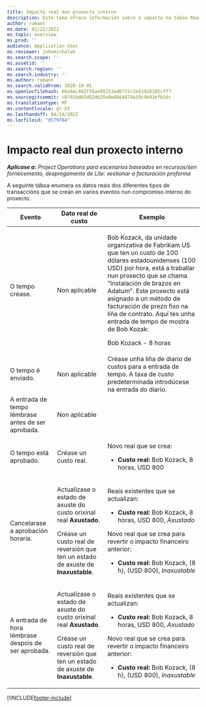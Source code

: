 ```yaml
---
title: Impacto real dun proxecto interno
description: Este tema ofrece información sobre o impacto na táboa Reais en varios eventos para un proxecto interno en Microsoft Dynamics 365 Project Operations.
author: rumant
ms.date: 02/22/2022
ms.topic: overview
ms.prod: ''
audience: Application User
ms.reviewer: johnmichalak
ms.search.scope: ''
ms.assetid: ''
ms.search.region: ''
ms.search.industry: ''
ms.author: rumant
ms.search.validFrom: 2020-10-01
ms.openlocfilehash: 66a9ac4d2f56ae95313ed6731c3e51926105cff7
ms.sourcegitcommit: c0792bd65d92db25e0e8864879a19c4b93efb10c
ms.translationtype: MT
ms.contentlocale: gl-ES
ms.lasthandoff: 04/14/2022
ms.locfileid: "8579764"
---
```

# <a name="actuals-impact-for-an-internal-project"></a>Impacto real dun proxecto interno

_**Aplícase a:** Project Operations para escenarios baseados en recursos/sen fornecemento, despregamento de Lite: xestionar a facturación proforma_

A seguinte táboa enumera os datos reais dos diferentes tipos de transaccións que se crean en varios eventos nun compromiso interno do proxecto.

| Evento | Dato real de custo | Exemplo |
|---|---|---|
| O tempo créase. | Non aplicable | <p>Bob Kozack, da unidade organizativa de Fabrikam US que ten un custo de 100 dólares estadounidenses (100 USD) por hora, está a traballar nun proxecto que se chama "Instalación de brazos en Adatum". Este proxecto está asignado a un método de facturación de prezo fixo na liña de contrato. Aquí tes unha entrada de tempo de mostra de Bob Kozak:</p><p>Bob Kozack - 8 horas</p> |
| O tempo é enviado. | Non aplicable | Créase unha liña de diario de custos para a entrada de tempo. A taxa de custo predeterminada introdúcese na entrada do diario. |
| A entrada de tempo lémbrase antes de ser aprobada. | Non aplicable | |
| O tempo está aprobado. | Créase un custo real. | <p>Novo real que se crea:</p><ul><li>**Custo real:** Bob Kozack, 8 horas, USD 800</li></ul> |
| Cancelarase a aprobación horaria. | <p>Actualízase o estado de axuste do custo orixinal real **Axustado**.</p><p>Créase un custo real de reversión que ten un estado de axuste de **Inaxustable**.</p> | <p>Reais existentes que se actualizan:</p><ul><li>**Custo real:** Bob Kozack, 8 horas, USD 800, *Axustado*</li></ul><p>Novo real que se crea para revertir o impacto financeiro anterior:</p><ul><li>**Custo real:** Bob Kozack, (8 h), (USD 800), *Inaxustable*</li></ul> |
| A entrada de hora lémbrase despois de ser aprobada. | <p>Actualízase o estado de axuste do custo orixinal real **Axustado**.</p><p>Créase un custo real de reversión que ten un estado de axuste de **Inaxustable**.</p> | <p>Reais existentes que se actualizan:</p><ul><li>**Custo real:** Bob Kozack, 8 horas, USD 800, *Axustado*</li></ul><p>Novo real que se crea para revertir o impacto financeiro anterior:</p><ul><li>**Custo real:** Bob Kozack, (8 h), (USD 800), *Inaxustable*</li></ul> |

[!INCLUDE[footer-include](../includes/footer-banner.md)]
